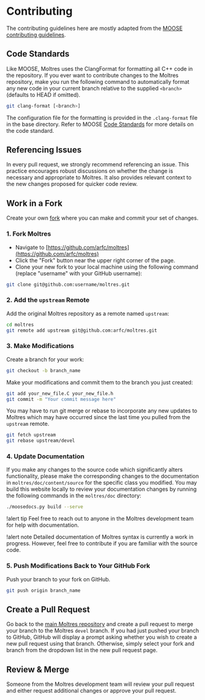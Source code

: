 # Contributing

The contributing guidelines here are mostly adapted from the
[MOOSE contributing guidelines](https://mooseframework.inl.gov/framework/contributing.html).

## Code Standards

Like MOOSE, Moltres uses the ClangFormat for formatting all C++ code in the repository. If you
ever want to contribute changes to the Moltres repository, make you run the following command
to automatically format any new code in your current branch relative to the supplied `<branch>`
(defaults to HEAD if omitted).

```bash
git clang-format [<branch>]
```

The configuration file for the formatting is provided in the `.clang-format` file in the base
directory. Refer to MOOSE [Code Standards](https://mooseframework.inl.gov/sqa/framework_scs.html)
for more details on the code standard.

## Referencing Issues

In every pull request, we strongly recommend referencing an issue. This practice encourages robust
discussions on whether the change is necessary and appropriate to Moltres. It also provides
relevant context to the new changes proposed for quicker code review.

## Work in a Fork

Create your own [fork](https://docs.github.com/en/get-started/quickstart/fork-a-repo) where you can
make and commit your set of changes.

### 1. Fork Moltres

- Navigate to [https://github.com/arfc/moltres](https://github.com/arfc/moltres)
- Click the "Fork" button near the upper right corner of the page.
- Clone your new fork to your local machine using the following command (replace "username" with
  your GitHub username):


```bash
git clone git@github.com:username/moltres.git
```

### 2. Add the `upstream` Remote

Add the original Moltres repository as a remote named `upstream`:

```bash
cd moltres
git remote add upstream git@github.com:arfc/moltres.git
```

### 3. Make Modifications

Create a branch for your work:

```bash
git checkout -b branch_name
```

Make your modifications and commit them to the branch you just created:

```bash
git add your_new_file.C your_new_file.h
git commit -m "Your commit message here"
```

You may have to run git merge or rebase to incorporate any new updates to Moltres which may have
occurred since the last time you pulled from the `upstream` remote.

```bash
git fetch upstream
git rebase upstream/devel
```

### 4. Update Documentation

If you make any changes to the source code which significantly alters functionality, please make
the corresponding changes to the documentation in `moltres/doc/content/source` for the specific
class you modified. You may build this website locally to review your documentation
changes by running the following commands in the `moltres/doc` directory:

```bash
./moosedocs.py build --serve
```

!alert tip
Feel free to reach out to anyone in the Moltres development team for help with documentation.

!alert note
Detailed documentation of Moltres syntax is currently a work in progress. However, feel free to
contribute if you are familiar with the source code.

### 5. Push Modifications Back to Your GitHub Fork

Push your branch to your fork on GitHub.

```bash
git push origin branch_name
```

## Create a Pull Request

Go back to the [main Moltres repository](https://github.com/arfc/moltres) and create a pull request
to merge your branch to the Moltres `devel` branch. If you had just pushed your branch to GitHub,
GitHub will display a prompt asking whether you wish to create a new pull request using that
branch. Otherwise, simply select your fork and branch from the dropdown list in the new pull
request page.

## Review & Merge

Someone from the Moltres development team will review your pull request and either request
additional changes or approve your pull request.
